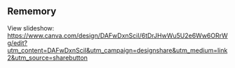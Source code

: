 ## Rememory

View slideshow: https://www.canva.com/design/DAFwDxnSciI/6tDrJHwWu5U2e6Ww6ORrWg/edit?utm_content=DAFwDxnSciI&utm_campaign=designshare&utm_medium=link2&utm_source=sharebutton
